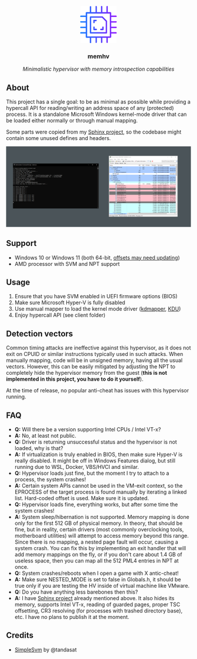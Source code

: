 <p align="center">
    <img width="100px" height="auto" src="assets/chip-icon.png" />
    <h3 align="center">memhv</h3>
    <p align="center"><i>Minimalistic hypervisor with memory introspection capabilities</i></p>
</p>

## About
This project has a single goal: to be as minimal as possible while providing a hypercall API for reading/writing an address space of any (protected) process. It is a standalone Microsoft Windows kernel-mode driver that can be loaded either normally or through manual mapping.

Some parts were copied from my [Sphinx project](https://youtu.be/ocdVPpKP110), so the codebase might contain some unused defines and headers.

![screenshot](assets/screenshot.png)

## Support
- Windows 10 or Windows 11 (both 64-bit, [offsets may need updating](https://github.com/SamuelTulach/memhv/blob/main/memhv/memhv/Source/Utils.cpp#L170))
- AMD processor with SVM and NPT support

## Usage
1. Ensure that you have SVM enabled in UEFI firmware options (BIOS)
2. Make sure Microsoft Hyper-V is fully disabled
3. Use manual mapper to load the kernel mode driver ([kdmapper](https://github.com/TheCruZ/kdmapper), [KDU](https://github.com/hfiref0x/KDU))
4. Enjoy hypercall API (see client folder)

## Detection vectors
Common timing attacks are ineffective against this hypervisor, as it does not exit on CPUID or similar instructions typically used in such attacks. When manually mapping, code will be in unsigned memory, having all the usual vectors. However, this can be easily mitigated by adjusting the NPT to completely hide the hypervisor memory from the guest (**this is not implemented in this project, you have to do it yourself**).

At the time of release, no popular anti-cheat has issues with this hypervisor running.

## FAQ
- **Q:** Will there be a version supporting Intel CPUs / Intel VT-x?
- **A:** No, at least not public.
- **Q:** Driver is returning unsuccessful status and the hypervisor is not loaded, why is that?
- **A:** If virtualization is truly enabled in BIOS, then make sure Hyper-V is really disabled. It might be off in Windows Features dialog, but still running due to WSL, Docker, VBS/HVCI and similar. 
- **Q:** Hypervisor loads just fine, but the moment I try to attach to a process, the system crashes!
- **A:** Certain system APIs cannot be used in the VM-exit context, so the EPROCESS of the target process is found manually by iterating a linked list. Hard-coded offset is used. Make sure it is updated.
- **Q:** Hypervisor loads fine, everything works, but after some time the system crashes!
- **A:** System sleep/hibernation is not supported. Memory mapping is done only for the first 512 GB of physical memory. In theory, that should be fine, but in reality, certain drivers (most commonly overclocking tools, motherboard utilities) will attempt to access memory beyond this range. Since there is no mapping, a nested page fault will occur, causing a system crash. You can fix this by implementing an exit handler that will add memory mappings on the fly, or if you don't care about 1.4 GB of useless space, then you can map all the 512 PML4 entries in NPT at once.
- **Q:** System crashes/reboots when I open a game with X antic-cheat!
- **A:** Make sure NESTED_MODE is set to false in Globals.h, it should be true only if you are testing the HV inside of virtual machine like VMware.
- **Q:** Do you have anything less barebones then this?
- **A:** I have [Sphinx project](https://youtu.be/ocdVPpKP110) already mentioned above. It also hides its memory, supports Intel VT-x, reading of guarded pages, proper TSC offsetting, CR3 resolving (for processes with trashed directory base), etc. I have no plans to publish it at the moment.

## Credits
- [SimpleSvm](https://github.com/tandasat/SimpleSvm) by @tandasat
